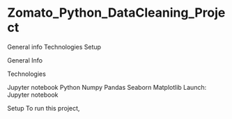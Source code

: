 # Zomato_Python_DataCleaning_Project

General info
Technologies
Setup

General Info

Technologies

Jupyter notebook
Python 
Numpy
Pandas
Seaborn
Matplotlib
Launch:
Jupyter notebook


Setup
To run this project,
